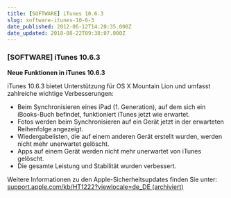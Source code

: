 ```yaml
---
title: [SOFTWARE] iTunes 10.6.3
slug: software-itunes-10-6-3
date_published: 2012-06-12T14:20:35.000Z
date_updated: 2018-08-22T09:38:07.000Z
---
```


### [SOFTWARE] iTunes 10.6.3

**Neue Funktionen in iTunes 10.6.3**

iTunes 10.6.3 bietet Unterstützung für OS X Mountain Lion und umfasst zahlreiche wichtige Verbesserungen: 

- Beim Synchronisieren eines iPad (1. Generation), auf dem sich ein iBooks-Buch befindet, funktioniert iTunes jetzt wie erwartet.
- Fotos werden beim Synchronisieren auf ein Gerät jetzt in der erwarteten Reihenfolge angezeigt.
- Wiedergabelisten, die auf einem anderen Gerät erstellt wurden, werden nicht mehr unerwartet gelöscht.
- Apps auf einem Gerät werden nicht mehr unerwartet von iTunes gelöscht.
- Die gesamte Leistung und Stabilität wurden verbessert.

Weitere Informationen zu den Apple-Sicherheitsupdates finden Sie unter: [support.apple.com/kb/HT1222?viewlocale=de_DE (archiviert)](http://web.archive.org/web/20140703005437/http://support.apple.com/kb/HT1222?viewlocale=de_DE)
